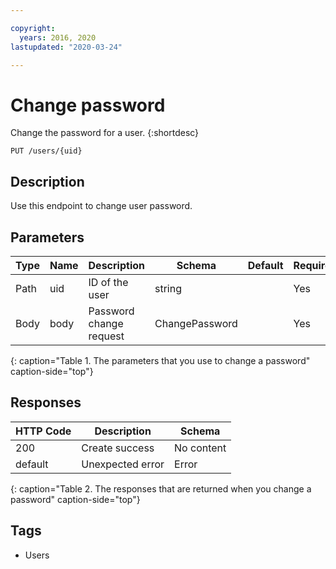 ```yaml
---

copyright:
  years: 2016, 2020
lastupdated: "2020-03-24"

---
```



# Change password

Change the password for a user.
{:shortdesc}

```
PUT /users/{uid}
```

## Description

Use this endpoint to change user password.

## Parameters

|Type|Name|Description|Schema|Default|Required|
|----|----|-----------|------|-------|--------|
|Path|uid |ID of the user|string| |Yes|
|Body|body|Password change request|ChangePassword| |Yes|
{: caption="Table 1. The parameters that you use to change a password" caption-side="top"}

## Responses

|HTTP Code|Description|Schema|
|---------|-----------|------|
|200|Create success|No content|
|default|Unexpected error|Error|
{: caption="Table 2. The responses that are returned when you change a password" caption-side="top"}

## Tags

* Users
